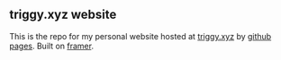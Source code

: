 ## triggy.xyz website
This is the repo for my personal website hosted at [triggy.xyz](triggy.xyz) by [github pages](https://pages.github.com). Built on [framer](framer.com).
